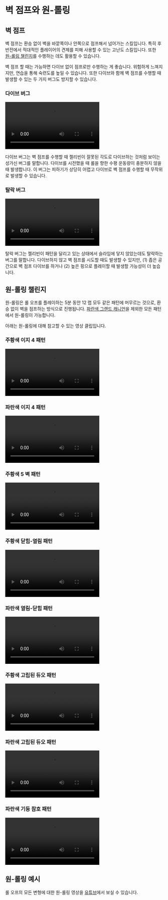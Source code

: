 # 벽 점프와 원-롤링

## 벽 점프

벽 점프는 환승 없이 벽을 바깥쪽이나 안쪽으로 점프해서 넘어가는 스킬입니다. 특히 후반전에서 적대적인 플레이어의 견제를 피해 사용할 수 있는 고난도 스킬입니다. 또한 [원-롤링 챌린지](./wall-jumps-one-rolling.md#원-롤링-챌린지)를 수행하는 데도 활용할 수 있습니다.

벽 점프 할 때는 가능하면 다이브 없이 점프로만 수행하는 게 좋습니다. 위험하게 느껴지지만, 연습을 통해 숙련도를 높일 수 있습니다. 또한 다이브와 함께 벽 점프를 수행할 때 발생할 수 있는 두 가지 버그도 방지할 수 있습니다.

### 다이브 버그

<video controls>
  <source src="../../images/advanced/wall-jumps-one-rolling/dive-bug.mp4" type="video/mp4">
</video>

다이브 버그는 벽 점프를 수행할 때 젤리빈이 잘못된 각도로 다이브하는 것처럼 보이는 성가신 버그를 말합니다. 다이브를 시전했을 때 롤을 향한 수평 운동량이 충분하지 않을 때 발생합니다. 이 버그는 피하기가 상당히 어렵고 다이브로 벽 점프를 수행할 때 무작위로 발생할 수 있습니다.

### 탈락 버그

<video controls>
  <source src="../../images/advanced/wall-jumps-one-rolling/elimination-bug.mp4" type="video/mp4">
</video>

탈락 버그는 젤리빈이 패턴을 달리고 있는 상태에서 슬라임에 닿지 않았는데도 탈락하는 버그를 말합니다. 다이브하지 않고 벽 점프를 시도할 때도 발생할 수 있지만, (1) 좁은 공간으로 벽 점프 다이브를 하거나 (2) 높은 핑으로 플레이할 때 발생할 가능성이 더 높습니다.

## 원-롤링 챌린지

원-롤링은 롤 오프를 플레이하는 5분 동안 12 랩 모두 같은 패턴에 머무르는 것으로, 환승 없이 벽을 점프하는 방식으로 진행됩니다. [파란색 그랜드 캐니언](../rolls/grand-canyon.md)을 제외한 모든 패턴에서 원-롤링이 가능합니다.

아래는 원-롤링에 대해 참고할 수 있는 영상 클립입니다.

### 주황색 이지 4 패턴

<video controls>
  <source src="../../images/advanced/wall-jumps-one-rolling/easy-4-orange.mp4" type="video/mp4">
</video>

### 파란색 이지 4 패턴

<video controls>
  <source src="../../images/advanced/wall-jumps-one-rolling/easy-4-blue.mp4" type="video/mp4">
</video>

### 주황색 5 벽 패턴

<video controls>
  <source src="../../images/advanced/wall-jumps-one-rolling/5-waller-orange.mp4" type="video/mp4">
</video>

### 주황색 닫힘-열림 패턴

<video controls>
  <source src="../../images/advanced/wall-jumps-one-rolling/closed-open-orange.mp4" type="video/mp4">
</video>

### 파란색 열림-닫힘 패턴

<video controls>
  <source src="../../images/advanced/wall-jumps-one-rolling/open-closed-blue.mp4" type="video/mp4">
</video>

### 주황색 고립된 듀오 패턴

<video controls>
  <source src="../../images/advanced/wall-jumps-one-rolling/isolated-duo-orange.mp4" type="video/mp4">
</video>

### 파란색 고립된 듀오 패턴

<video controls>
  <source src="../../images/advanced/wall-jumps-one-rolling/isolated-duo-blue.mp4" type="video/mp4">
</video>

### 파란색 기둥 참호 패턴

<video controls>
  <source src="../../images/advanced/wall-jumps-one-rolling/pillar-trench-blue.mp4" type="video/mp4">
</video>

## 원-롤링 예시

롤 오프의 모든 변형에 대한 원-롤링 영상을 [유튜브](https://www.youtube.com/playlist?list=PLG_QNSp9ZgJLWYSNl4vY26VJCZeOQHO1F)에서 보실 수 있습니다.
